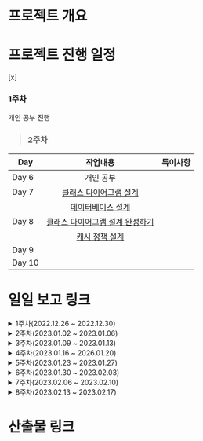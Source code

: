 # 프로젝트 개요
<!-- 기술 및 기능 요구사항, 산출물 등을 링크로 포함해주세요. -->
# 프로젝트 진행 일정

 [x]
 
<!-- 주차별로 한눈에 볼수 있도록 정리해주세요. -->
### 1주차
개인 공부 진행
> ### 2주차
|Day|작업내용|특이사항|
|------|:---:|:---:|
|Day 6|개인 공부| |
|Day 7|[클래스 다이어그램 설계]()||
||[데이터베이스 설계]()||
|Day 8|[클래스 다이어그램 설계 완성하기]()||
||[캐시 정책 설계](https://cotton-waterlily-6ce.notion.site/f4511b0cef884ea8b8bba6bbfcdac1d1)||
|Day 9|||
|Day 10|[]()||

# 일일 보고 링크
<details>
<summary>1주차(2022.12.26 ~ 2022.12.30)</summary>
<div markdown="1">   
  
- [2022.12.29 (4일차)](https://open.oss.navercorp.com/wm-mdev-internship/2023.01-mobiledev2-doyun.park/issues/1)
- [2022.12.30 (5일차)](https://open.oss.navercorp.com/wm-mdev-internship/2023.01-mobiledev2-doyun.park/issues/2)
</div>
</details>

<details>
<summary>2주차(2023.01.02 ~ 2023.01.06)</summary>
<div markdown="1">   
  
- [2023.01.02 (6일차)](https://open.oss.navercorp.com/wm-mdev-internship/2023.01-mobiledev2-doyun.park/issues/3)
- [2023.01.03 (7일차)](https://open.oss.navercorp.com/wm-mdev-internship/2023.01-mobiledev2-doyun.park/issues/4)
  
</div>
</details>

<details>
<summary>3주차(2023.01.09 ~ 2023.01.13)</summary>
<div markdown="1">   
</div>
</details>

<details>
<summary>4주차(2023.01.16 ~ 2026.01.20)</summary>
<div markdown="1">   
</div>
</details>

<details>
<summary>5주차(2023.01.23 ~ 2023.01.27)</summary>
<div markdown="1">   
</div>
</details>

<details>
<summary>6주차(2023.01.30 ~ 2023.02.03)</summary>
<div markdown="1">   
</div>
</details>

<details>
<summary>7주차(2023.02.06 ~ 2023.02.10)</summary>
<div markdown="1">   
</div>
</details>

<details>
<summary>8주차(2023.02.13 ~ 2023.02.17)</summary>
<div markdown="1">   
</div>
</details>

# 산출물 링크
<!-- WIKI 페이지에 정리한 내용을 링크로 걸어주시면 됩니다. -->
